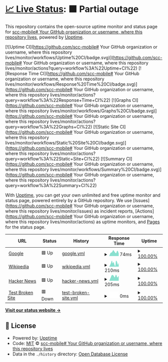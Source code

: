 # [📈 Live Status](https://demo.upptime.js.org): <!--live status--> **🟧 Partial outage**

This repository contains the open-source uptime monitor and status page for [scc-mobile# Your GitHub organization or username, where this repository lives](https://demo.upptime.js.org), powered by [Upptime](https://github.com/upptime/upptime).

[![Uptime CI](https://github.com/scc-mobile# Your GitHub organization or username, where this repository lives/monitor/workflows/Uptime%20CI/badge.svg)](https://github.com/scc-mobile# Your GitHub organization or username, where this repository lives/monitor/actions?query=workflow%3A%22Uptime+CI%22)
[![Response Time CI](https://github.com/scc-mobile# Your GitHub organization or username, where this repository lives/monitor/workflows/Response%20Time%20CI/badge.svg)](https://github.com/scc-mobile# Your GitHub organization or username, where this repository lives/monitor/actions?query=workflow%3A%22Response+Time+CI%22)
[![Graphs CI](https://github.com/scc-mobile# Your GitHub organization or username, where this repository lives/monitor/workflows/Graphs%20CI/badge.svg)](https://github.com/scc-mobile# Your GitHub organization or username, where this repository lives/monitor/actions?query=workflow%3A%22Graphs+CI%22)
[![Static Site CI](https://github.com/scc-mobile# Your GitHub organization or username, where this repository lives/monitor/workflows/Static%20Site%20CI/badge.svg)](https://github.com/scc-mobile# Your GitHub organization or username, where this repository lives/monitor/actions?query=workflow%3A%22Static+Site+CI%22)
[![Summary CI](https://github.com/scc-mobile# Your GitHub organization or username, where this repository lives/monitor/workflows/Summary%20CI/badge.svg)](https://github.com/scc-mobile# Your GitHub organization or username, where this repository lives/monitor/actions?query=workflow%3A%22Summary+CI%22)

With [Upptime](https://upptime.js.org), you can get your own unlimited and free uptime monitor and status page, powered entirely by a GitHub repository. We use [Issues](https://github.com/scc-mobile# Your GitHub organization or username, where this repository lives/monitor/issues) as incident reports, [Actions](https://github.com/scc-mobile# Your GitHub organization or username, where this repository lives/monitor/actions) as uptime monitors, and [Pages](https://demo.upptime.js.org) for the status page.

<!--start: status pages-->
<!-- This summary is generated by Upptime (https://github.com/upptime/upptime) -->
<!-- Do not edit this manually, your changes will be overwritten -->
<!-- prettier-ignore -->
| URL | Status | History | Response Time | Uptime |
| --- | ------ | ------- | ------------- | ------ |
| <img alt="" src="https://favicons.githubusercontent.com/www.google.com" height="13"> [Google](https://www.google.com) | 🟩 Up | [google.yml](https://github.com/scc-mobile/monitor/commits/HEAD/history/google.yml) | <details><summary><img alt="Response time graph" src="./graphs/google/response-time-week.png" height="20"> 74ms</summary><br><a href="https://scc-mobile# Your GitHub organization or username, where this repository lives.github.io/monitor/history/google"><img alt="Response time 74" src="https://img.shields.io/endpoint?url=https%3A%2F%2Fraw.githubusercontent.com%2Fscc-mobile%2Fmonitor%2FHEAD%2Fapi%2Fgoogle%2Fresponse-time.json"></a><br><a href="https://scc-mobile# Your GitHub organization or username, where this repository lives.github.io/monitor/history/google"><img alt="24-hour response time 74" src="https://img.shields.io/endpoint?url=https%3A%2F%2Fraw.githubusercontent.com%2Fscc-mobile%2Fmonitor%2FHEAD%2Fapi%2Fgoogle%2Fresponse-time-day.json"></a><br><a href="https://scc-mobile# Your GitHub organization or username, where this repository lives.github.io/monitor/history/google"><img alt="7-day response time 74" src="https://img.shields.io/endpoint?url=https%3A%2F%2Fraw.githubusercontent.com%2Fscc-mobile%2Fmonitor%2FHEAD%2Fapi%2Fgoogle%2Fresponse-time-week.json"></a><br><a href="https://scc-mobile# Your GitHub organization or username, where this repository lives.github.io/monitor/history/google"><img alt="30-day response time 74" src="https://img.shields.io/endpoint?url=https%3A%2F%2Fraw.githubusercontent.com%2Fscc-mobile%2Fmonitor%2FHEAD%2Fapi%2Fgoogle%2Fresponse-time-month.json"></a><br><a href="https://scc-mobile# Your GitHub organization or username, where this repository lives.github.io/monitor/history/google"><img alt="1-year response time 74" src="https://img.shields.io/endpoint?url=https%3A%2F%2Fraw.githubusercontent.com%2Fscc-mobile%2Fmonitor%2FHEAD%2Fapi%2Fgoogle%2Fresponse-time-year.json"></a></details> | <details><summary><a href="https://scc-mobile# Your GitHub organization or username, where this repository lives.github.io/monitor/history/google">100.00%</a></summary><a href="https://scc-mobile# Your GitHub organization or username, where this repository lives.github.io/monitor/history/google"><img alt="All-time uptime 100.00%" src="https://img.shields.io/endpoint?url=https%3A%2F%2Fraw.githubusercontent.com%2Fscc-mobile%2Fmonitor%2FHEAD%2Fapi%2Fgoogle%2Fuptime.json"></a><br><a href="https://scc-mobile# Your GitHub organization or username, where this repository lives.github.io/monitor/history/google"><img alt="24-hour uptime 100.00%" src="https://img.shields.io/endpoint?url=https%3A%2F%2Fraw.githubusercontent.com%2Fscc-mobile%2Fmonitor%2FHEAD%2Fapi%2Fgoogle%2Fuptime-day.json"></a><br><a href="https://scc-mobile# Your GitHub organization or username, where this repository lives.github.io/monitor/history/google"><img alt="7-day uptime 100.00%" src="https://img.shields.io/endpoint?url=https%3A%2F%2Fraw.githubusercontent.com%2Fscc-mobile%2Fmonitor%2FHEAD%2Fapi%2Fgoogle%2Fuptime-week.json"></a><br><a href="https://scc-mobile# Your GitHub organization or username, where this repository lives.github.io/monitor/history/google"><img alt="30-day uptime 100.00%" src="https://img.shields.io/endpoint?url=https%3A%2F%2Fraw.githubusercontent.com%2Fscc-mobile%2Fmonitor%2FHEAD%2Fapi%2Fgoogle%2Fuptime-month.json"></a><br><a href="https://scc-mobile# Your GitHub organization or username, where this repository lives.github.io/monitor/history/google"><img alt="1-year uptime 100.00%" src="https://img.shields.io/endpoint?url=https%3A%2F%2Fraw.githubusercontent.com%2Fscc-mobile%2Fmonitor%2FHEAD%2Fapi%2Fgoogle%2Fuptime-year.json"></a></details>
| <img alt="" src="https://favicons.githubusercontent.com/en.wikipedia.org" height="13"> [Wikipedia](https://en.wikipedia.org) | 🟩 Up | [wikipedia.yml](https://github.com/scc-mobile/monitor/commits/HEAD/history/wikipedia.yml) | <details><summary><img alt="Response time graph" src="./graphs/wikipedia/response-time-week.png" height="20"> 210ms</summary><br><a href="https://scc-mobile# Your GitHub organization or username, where this repository lives.github.io/monitor/history/wikipedia"><img alt="Response time 210" src="https://img.shields.io/endpoint?url=https%3A%2F%2Fraw.githubusercontent.com%2Fscc-mobile%2Fmonitor%2FHEAD%2Fapi%2Fwikipedia%2Fresponse-time.json"></a><br><a href="https://scc-mobile# Your GitHub organization or username, where this repository lives.github.io/monitor/history/wikipedia"><img alt="24-hour response time 210" src="https://img.shields.io/endpoint?url=https%3A%2F%2Fraw.githubusercontent.com%2Fscc-mobile%2Fmonitor%2FHEAD%2Fapi%2Fwikipedia%2Fresponse-time-day.json"></a><br><a href="https://scc-mobile# Your GitHub organization or username, where this repository lives.github.io/monitor/history/wikipedia"><img alt="7-day response time 210" src="https://img.shields.io/endpoint?url=https%3A%2F%2Fraw.githubusercontent.com%2Fscc-mobile%2Fmonitor%2FHEAD%2Fapi%2Fwikipedia%2Fresponse-time-week.json"></a><br><a href="https://scc-mobile# Your GitHub organization or username, where this repository lives.github.io/monitor/history/wikipedia"><img alt="30-day response time 210" src="https://img.shields.io/endpoint?url=https%3A%2F%2Fraw.githubusercontent.com%2Fscc-mobile%2Fmonitor%2FHEAD%2Fapi%2Fwikipedia%2Fresponse-time-month.json"></a><br><a href="https://scc-mobile# Your GitHub organization or username, where this repository lives.github.io/monitor/history/wikipedia"><img alt="1-year response time 210" src="https://img.shields.io/endpoint?url=https%3A%2F%2Fraw.githubusercontent.com%2Fscc-mobile%2Fmonitor%2FHEAD%2Fapi%2Fwikipedia%2Fresponse-time-year.json"></a></details> | <details><summary><a href="https://scc-mobile# Your GitHub organization or username, where this repository lives.github.io/monitor/history/wikipedia">100.00%</a></summary><a href="https://scc-mobile# Your GitHub organization or username, where this repository lives.github.io/monitor/history/wikipedia"><img alt="All-time uptime 100.00%" src="https://img.shields.io/endpoint?url=https%3A%2F%2Fraw.githubusercontent.com%2Fscc-mobile%2Fmonitor%2FHEAD%2Fapi%2Fwikipedia%2Fuptime.json"></a><br><a href="https://scc-mobile# Your GitHub organization or username, where this repository lives.github.io/monitor/history/wikipedia"><img alt="24-hour uptime 100.00%" src="https://img.shields.io/endpoint?url=https%3A%2F%2Fraw.githubusercontent.com%2Fscc-mobile%2Fmonitor%2FHEAD%2Fapi%2Fwikipedia%2Fuptime-day.json"></a><br><a href="https://scc-mobile# Your GitHub organization or username, where this repository lives.github.io/monitor/history/wikipedia"><img alt="7-day uptime 100.00%" src="https://img.shields.io/endpoint?url=https%3A%2F%2Fraw.githubusercontent.com%2Fscc-mobile%2Fmonitor%2FHEAD%2Fapi%2Fwikipedia%2Fuptime-week.json"></a><br><a href="https://scc-mobile# Your GitHub organization or username, where this repository lives.github.io/monitor/history/wikipedia"><img alt="30-day uptime 100.00%" src="https://img.shields.io/endpoint?url=https%3A%2F%2Fraw.githubusercontent.com%2Fscc-mobile%2Fmonitor%2FHEAD%2Fapi%2Fwikipedia%2Fuptime-month.json"></a><br><a href="https://scc-mobile# Your GitHub organization or username, where this repository lives.github.io/monitor/history/wikipedia"><img alt="1-year uptime 100.00%" src="https://img.shields.io/endpoint?url=https%3A%2F%2Fraw.githubusercontent.com%2Fscc-mobile%2Fmonitor%2FHEAD%2Fapi%2Fwikipedia%2Fuptime-year.json"></a></details>
| <img alt="" src="https://favicons.githubusercontent.com/news.ycombinator.com" height="13"> [Hacker News](https://news.ycombinator.com) | 🟩 Up | [hacker-news.yml](https://github.com/scc-mobile/monitor/commits/HEAD/history/hacker-news.yml) | <details><summary><img alt="Response time graph" src="./graphs/hacker-news/response-time-week.png" height="20"> 205ms</summary><br><a href="https://scc-mobile# Your GitHub organization or username, where this repository lives.github.io/monitor/history/hacker-news"><img alt="Response time 205" src="https://img.shields.io/endpoint?url=https%3A%2F%2Fraw.githubusercontent.com%2Fscc-mobile%2Fmonitor%2FHEAD%2Fapi%2Fhacker-news%2Fresponse-time.json"></a><br><a href="https://scc-mobile# Your GitHub organization or username, where this repository lives.github.io/monitor/history/hacker-news"><img alt="24-hour response time 205" src="https://img.shields.io/endpoint?url=https%3A%2F%2Fraw.githubusercontent.com%2Fscc-mobile%2Fmonitor%2FHEAD%2Fapi%2Fhacker-news%2Fresponse-time-day.json"></a><br><a href="https://scc-mobile# Your GitHub organization or username, where this repository lives.github.io/monitor/history/hacker-news"><img alt="7-day response time 205" src="https://img.shields.io/endpoint?url=https%3A%2F%2Fraw.githubusercontent.com%2Fscc-mobile%2Fmonitor%2FHEAD%2Fapi%2Fhacker-news%2Fresponse-time-week.json"></a><br><a href="https://scc-mobile# Your GitHub organization or username, where this repository lives.github.io/monitor/history/hacker-news"><img alt="30-day response time 205" src="https://img.shields.io/endpoint?url=https%3A%2F%2Fraw.githubusercontent.com%2Fscc-mobile%2Fmonitor%2FHEAD%2Fapi%2Fhacker-news%2Fresponse-time-month.json"></a><br><a href="https://scc-mobile# Your GitHub organization or username, where this repository lives.github.io/monitor/history/hacker-news"><img alt="1-year response time 205" src="https://img.shields.io/endpoint?url=https%3A%2F%2Fraw.githubusercontent.com%2Fscc-mobile%2Fmonitor%2FHEAD%2Fapi%2Fhacker-news%2Fresponse-time-year.json"></a></details> | <details><summary><a href="https://scc-mobile# Your GitHub organization or username, where this repository lives.github.io/monitor/history/hacker-news">100.00%</a></summary><a href="https://scc-mobile# Your GitHub organization or username, where this repository lives.github.io/monitor/history/hacker-news"><img alt="All-time uptime 100.00%" src="https://img.shields.io/endpoint?url=https%3A%2F%2Fraw.githubusercontent.com%2Fscc-mobile%2Fmonitor%2FHEAD%2Fapi%2Fhacker-news%2Fuptime.json"></a><br><a href="https://scc-mobile# Your GitHub organization or username, where this repository lives.github.io/monitor/history/hacker-news"><img alt="24-hour uptime 100.00%" src="https://img.shields.io/endpoint?url=https%3A%2F%2Fraw.githubusercontent.com%2Fscc-mobile%2Fmonitor%2FHEAD%2Fapi%2Fhacker-news%2Fuptime-day.json"></a><br><a href="https://scc-mobile# Your GitHub organization or username, where this repository lives.github.io/monitor/history/hacker-news"><img alt="7-day uptime 100.00%" src="https://img.shields.io/endpoint?url=https%3A%2F%2Fraw.githubusercontent.com%2Fscc-mobile%2Fmonitor%2FHEAD%2Fapi%2Fhacker-news%2Fuptime-week.json"></a><br><a href="https://scc-mobile# Your GitHub organization or username, where this repository lives.github.io/monitor/history/hacker-news"><img alt="30-day uptime 100.00%" src="https://img.shields.io/endpoint?url=https%3A%2F%2Fraw.githubusercontent.com%2Fscc-mobile%2Fmonitor%2FHEAD%2Fapi%2Fhacker-news%2Fuptime-month.json"></a><br><a href="https://scc-mobile# Your GitHub organization or username, where this repository lives.github.io/monitor/history/hacker-news"><img alt="1-year uptime 100.00%" src="https://img.shields.io/endpoint?url=https%3A%2F%2Fraw.githubusercontent.com%2Fscc-mobile%2Fmonitor%2FHEAD%2Fapi%2Fhacker-news%2Fuptime-year.json"></a></details>
| <img alt="" src="https://favicons.githubusercontent.com/thissitedoesnotexist.koj.co" height="13"> [Test Broken Site](https://thissitedoesnotexist.koj.co) | 🟥 Down | [test-broken-site.yml](https://github.com/scc-mobile/monitor/commits/HEAD/history/test-broken-site.yml) | <details><summary><img alt="Response time graph" src="./graphs/test-broken-site/response-time-week.png" height="20"> 0ms</summary><br><a href="https://scc-mobile# Your GitHub organization or username, where this repository lives.github.io/monitor/history/test-broken-site"><img alt="Response time 0" src="https://img.shields.io/endpoint?url=https%3A%2F%2Fraw.githubusercontent.com%2Fscc-mobile%2Fmonitor%2FHEAD%2Fapi%2Ftest-broken-site%2Fresponse-time.json"></a><br><a href="https://scc-mobile# Your GitHub organization or username, where this repository lives.github.io/monitor/history/test-broken-site"><img alt="24-hour response time 0" src="https://img.shields.io/endpoint?url=https%3A%2F%2Fraw.githubusercontent.com%2Fscc-mobile%2Fmonitor%2FHEAD%2Fapi%2Ftest-broken-site%2Fresponse-time-day.json"></a><br><a href="https://scc-mobile# Your GitHub organization or username, where this repository lives.github.io/monitor/history/test-broken-site"><img alt="7-day response time 0" src="https://img.shields.io/endpoint?url=https%3A%2F%2Fraw.githubusercontent.com%2Fscc-mobile%2Fmonitor%2FHEAD%2Fapi%2Ftest-broken-site%2Fresponse-time-week.json"></a><br><a href="https://scc-mobile# Your GitHub organization or username, where this repository lives.github.io/monitor/history/test-broken-site"><img alt="30-day response time 0" src="https://img.shields.io/endpoint?url=https%3A%2F%2Fraw.githubusercontent.com%2Fscc-mobile%2Fmonitor%2FHEAD%2Fapi%2Ftest-broken-site%2Fresponse-time-month.json"></a><br><a href="https://scc-mobile# Your GitHub organization or username, where this repository lives.github.io/monitor/history/test-broken-site"><img alt="1-year response time 0" src="https://img.shields.io/endpoint?url=https%3A%2F%2Fraw.githubusercontent.com%2Fscc-mobile%2Fmonitor%2FHEAD%2Fapi%2Ftest-broken-site%2Fresponse-time-year.json"></a></details> | <details><summary><a href="https://scc-mobile# Your GitHub organization or username, where this repository lives.github.io/monitor/history/test-broken-site">100.00%</a></summary><a href="https://scc-mobile# Your GitHub organization or username, where this repository lives.github.io/monitor/history/test-broken-site"><img alt="All-time uptime 100.00%" src="https://img.shields.io/endpoint?url=https%3A%2F%2Fraw.githubusercontent.com%2Fscc-mobile%2Fmonitor%2FHEAD%2Fapi%2Ftest-broken-site%2Fuptime.json"></a><br><a href="https://scc-mobile# Your GitHub organization or username, where this repository lives.github.io/monitor/history/test-broken-site"><img alt="24-hour uptime 100.00%" src="https://img.shields.io/endpoint?url=https%3A%2F%2Fraw.githubusercontent.com%2Fscc-mobile%2Fmonitor%2FHEAD%2Fapi%2Ftest-broken-site%2Fuptime-day.json"></a><br><a href="https://scc-mobile# Your GitHub organization or username, where this repository lives.github.io/monitor/history/test-broken-site"><img alt="7-day uptime 100.00%" src="https://img.shields.io/endpoint?url=https%3A%2F%2Fraw.githubusercontent.com%2Fscc-mobile%2Fmonitor%2FHEAD%2Fapi%2Ftest-broken-site%2Fuptime-week.json"></a><br><a href="https://scc-mobile# Your GitHub organization or username, where this repository lives.github.io/monitor/history/test-broken-site"><img alt="30-day uptime 100.00%" src="https://img.shields.io/endpoint?url=https%3A%2F%2Fraw.githubusercontent.com%2Fscc-mobile%2Fmonitor%2FHEAD%2Fapi%2Ftest-broken-site%2Fuptime-month.json"></a><br><a href="https://scc-mobile# Your GitHub organization or username, where this repository lives.github.io/monitor/history/test-broken-site"><img alt="1-year uptime 100.00%" src="https://img.shields.io/endpoint?url=https%3A%2F%2Fraw.githubusercontent.com%2Fscc-mobile%2Fmonitor%2FHEAD%2Fapi%2Ftest-broken-site%2Fuptime-year.json"></a></details>

<!--end: status pages-->

[**Visit our status website →**](https://demo.upptime.js.org)

## 📄 License

- Powered by: [Upptime](https://github.com/upptime/upptime)
- Code: [MIT](./LICENSE) © [scc-mobile# Your GitHub organization or username, where this repository lives](https://demo.upptime.js.org)
- Data in the `./history` directory: [Open Database License](https://opendatacommons.org/licenses/odbl/1-0/)
